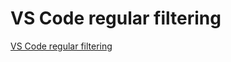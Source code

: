 # VS Code regular filtering
[VS Code regular filtering](https://aiwithcloud.com/2022/09/15/vs_code_regular_filtering/)